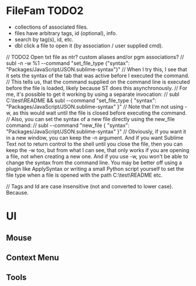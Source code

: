 
# FileFam TODO2

- collections of associated files.
- files have arbitrary tags, id (optional), info.
- search by tag(s), id, etc.
- dbl click a file to open it (by association / user supplied cmd).


// TODO2 Open txt file as ntr? custom aliases and/or pgm associations?
// subl -n -w %1 --command "set_file_type {\"syntax\": \"Packages/JavaScript/JSON.sublime-syntax\"}"
// When I try this, I see that it sets the syntax of the tab that was active before I executed the command.
// This tells us, that the command supplied on the command line is executed before the file is loaded, likely because ST does this asynchronously.
// For me, it's possible to get it working by using a separate invocation:
// subl C:\test\README && subl --command "set_file_type { \"syntax\": \"Packages/JavaScript/JSON.sublime-syntax\" }"
// Note that I'm not using -w, as this would wait until the file is closed before executing the command.
// Also, you can set the syntax of a new file directly using the new_file command:
// subl --command "new_file { \"syntax\": \"Packages/JavaScript/JSON.sublime-syntax\" }"
// Obviously, if you want it in a new window, you can keep the -n argument. And if you want Sublime Text not to return control to the shell until you close the file, then you can keep the -w too, but from what I can see, that only works if you are opening a file, not when creating a new one. And if you use -w, you won't be able to change the syntax from the command line. You may be better off using a plugin like ApplySyntax or writing a small Python script yourself to set the file type when a file is opened with the path C:\test\README etc.

// Tags and Id are case insensitive (not and converted to lower case). Because.

# UI

## Mouse

## Context Menu

## Tools

